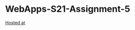 # WebApps-S21-Assignment-5
[Hosted at](https://44-563-web-apps-s21.github.io/webapps-s21-assignment-5-Arnavakula7474/plants.html)